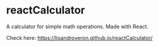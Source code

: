 # reactCalculator
A calculator for simple math operations. Made with React.

Check here: https://lisandroveron.github.io/reactCalculator/

